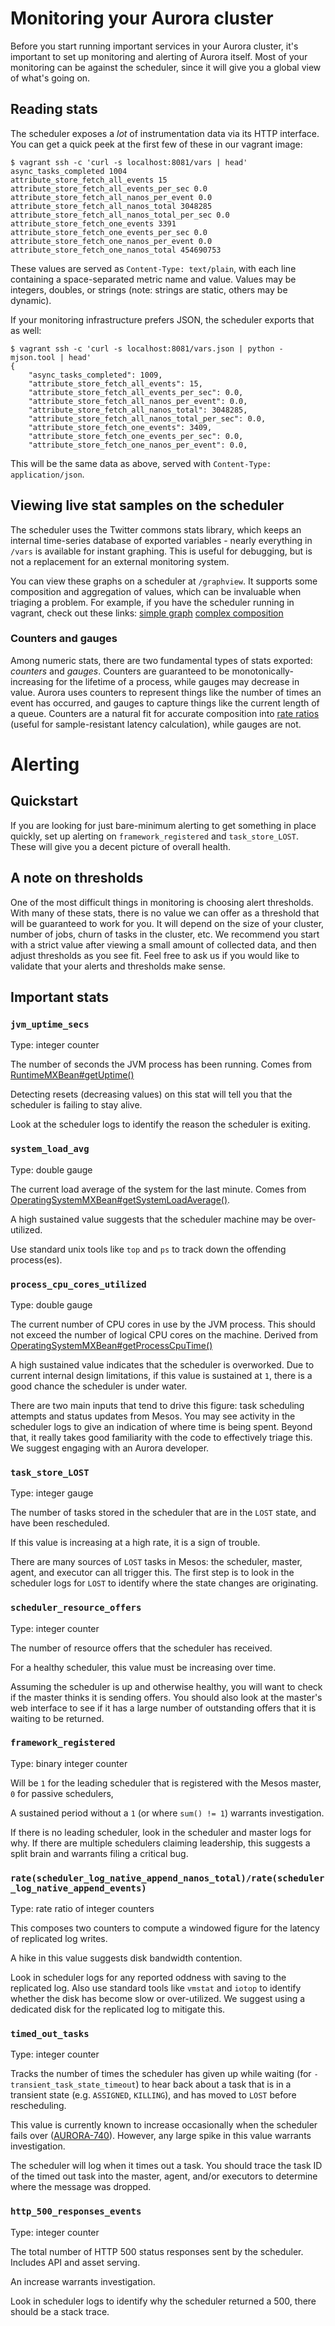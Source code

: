 # Monitoring your Aurora cluster

Before you start running important services in your Aurora cluster, it's important to set up
monitoring and alerting of Aurora itself.  Most of your monitoring can be against the scheduler,
since it will give you a global view of what's going on.

## Reading stats
The scheduler exposes a *lot* of instrumentation data via its HTTP interface. You can get a quick
peek at the first few of these in our vagrant image:

    $ vagrant ssh -c 'curl -s localhost:8081/vars | head'
    async_tasks_completed 1004
    attribute_store_fetch_all_events 15
    attribute_store_fetch_all_events_per_sec 0.0
    attribute_store_fetch_all_nanos_per_event 0.0
    attribute_store_fetch_all_nanos_total 3048285
    attribute_store_fetch_all_nanos_total_per_sec 0.0
    attribute_store_fetch_one_events 3391
    attribute_store_fetch_one_events_per_sec 0.0
    attribute_store_fetch_one_nanos_per_event 0.0
    attribute_store_fetch_one_nanos_total 454690753

These values are served as `Content-Type: text/plain`, with each line containing a space-separated metric
name and value. Values may be integers, doubles, or strings (note: strings are static, others
may be dynamic).

If your monitoring infrastructure prefers JSON, the scheduler exports that as well:

    $ vagrant ssh -c 'curl -s localhost:8081/vars.json | python -mjson.tool | head'
    {
        "async_tasks_completed": 1009,
        "attribute_store_fetch_all_events": 15,
        "attribute_store_fetch_all_events_per_sec": 0.0,
        "attribute_store_fetch_all_nanos_per_event": 0.0,
        "attribute_store_fetch_all_nanos_total": 3048285,
        "attribute_store_fetch_all_nanos_total_per_sec": 0.0,
        "attribute_store_fetch_one_events": 3409,
        "attribute_store_fetch_one_events_per_sec": 0.0,
        "attribute_store_fetch_one_nanos_per_event": 0.0,

This will be the same data as above, served with `Content-Type: application/json`.

## Viewing live stat samples on the scheduler
The scheduler uses the Twitter commons stats library, which keeps an internal time-series database
of exported variables - nearly everything in `/vars` is available for instant graphing.  This is
useful for debugging, but is not a replacement for an external monitoring system.

You can view these graphs on a scheduler at `/graphview`.  It supports some composition and
aggregation of values, which can be invaluable when triaging a problem.  For example, if you have
the scheduler running in vagrant, check out these links:
[simple graph](http://192.168.33.7:8081/graphview?query=jvm_uptime_secs)
[complex composition](http://192.168.33.7:8081/graphview?query=rate\(scheduler_log_native_append_nanos_total\)%2Frate\(scheduler_log_native_append_events\)%2F1e6)

### Counters and gauges
Among numeric stats, there are two fundamental types of stats exported: _counters_ and _gauges_.
Counters are guaranteed to be monotonically-increasing for the lifetime of a process, while gauges
may decrease in value.  Aurora uses counters to represent things like the number of times an event
has occurred, and gauges to capture things like the current length of a queue.  Counters are a
natural fit for accurate composition into [rate ratios](http://en.wikipedia.org/wiki/Rate_ratio)
(useful for sample-resistant latency calculation), while gauges are not.

# Alerting

## Quickstart
If you are looking for just bare-minimum alerting to get something in place quickly, set up alerting
on `framework_registered` and `task_store_LOST`. These will give you a decent picture of overall
health.

## A note on thresholds
One of the most difficult things in monitoring is choosing alert thresholds. With many of these
stats, there is no value we can offer as a threshold that will be guaranteed to work for you. It
will depend on the size of your cluster, number of jobs, churn of tasks in the cluster, etc. We
recommend you start with a strict value after viewing a small amount of collected data, and then
adjust thresholds as you see fit. Feel free to ask us if you would like to validate that your alerts
and thresholds make sense.

## Important stats

### `jvm_uptime_secs`
Type: integer counter

The number of seconds the JVM process has been running. Comes from
[RuntimeMXBean#getUptime()](http://docs.oracle.com/javase/7/docs/api/java/lang/management/RuntimeMXBean.html#getUptime\(\))

Detecting resets (decreasing values) on this stat will tell you that the scheduler is failing to
stay alive.

Look at the scheduler logs to identify the reason the scheduler is exiting.

### `system_load_avg`
Type: double gauge

The current load average of the system for the last minute. Comes from
[OperatingSystemMXBean#getSystemLoadAverage()](http://docs.oracle.com/javase/7/docs/api/java/lang/management/OperatingSystemMXBean.html?is-external=true#getSystemLoadAverage\(\)).

A high sustained value suggests that the scheduler machine may be over-utilized.

Use standard unix tools like `top` and `ps` to track down the offending process(es).

### `process_cpu_cores_utilized`
Type: double gauge

The current number of CPU cores in use by the JVM process. This should not exceed the number of
logical CPU cores on the machine. Derived from
[OperatingSystemMXBean#getProcessCpuTime()](http://docs.oracle.com/javase/7/docs/jre/api/management/extension/com/sun/management/OperatingSystemMXBean.html)

A high sustained value indicates that the scheduler is overworked. Due to current internal design
limitations, if this value is sustained at `1`, there is a good chance the scheduler is under water.

There are two main inputs that tend to drive this figure: task scheduling attempts and status
updates from Mesos.  You may see activity in the scheduler logs to give an indication of where
time is being spent.  Beyond that, it really takes good familiarity with the code to effectively
triage this.  We suggest engaging with an Aurora developer.

### `task_store_LOST`
Type: integer gauge

The number of tasks stored in the scheduler that are in the `LOST` state, and have been rescheduled.

If this value is increasing at a high rate, it is a sign of trouble.

There are many sources of `LOST` tasks in Mesos: the scheduler, master, agent, and executor can all
trigger this.  The first step is to look in the scheduler logs for `LOST` to identify where the
state changes are originating.

### `scheduler_resource_offers`
Type: integer counter

The number of resource offers that the scheduler has received.

For a healthy scheduler, this value must be increasing over time.

Assuming the scheduler is up and otherwise healthy, you will want to check if the master thinks it
is sending offers. You should also look at the master's web interface to see if it has a large
number of outstanding offers that it is waiting to be returned.

### `framework_registered`
Type: binary integer counter

Will be `1` for the leading scheduler that is registered with the Mesos master, `0` for passive
schedulers,

A sustained period without a `1` (or where `sum() != 1`) warrants investigation.

If there is no leading scheduler, look in the scheduler and master logs for why.  If there are
multiple schedulers claiming leadership, this suggests a split brain and warrants filing a critical
bug.

### `rate(scheduler_log_native_append_nanos_total)/rate(scheduler_log_native_append_events)`
Type: rate ratio of integer counters

This composes two counters to compute a windowed figure for the latency of replicated log writes.

A hike in this value suggests disk bandwidth contention.

Look in scheduler logs for any reported oddness with saving to the replicated log. Also use
standard tools like `vmstat` and `iotop` to identify whether the disk has become slow or
over-utilized. We suggest using a dedicated disk for the replicated log to mitigate this.

### `timed_out_tasks`
Type: integer counter

Tracks the number of times the scheduler has given up while waiting
(for `-transient_task_state_timeout`) to hear back about a task that is in a transient state
(e.g. `ASSIGNED`, `KILLING`), and has moved to `LOST` before rescheduling.

This value is currently known to increase occasionally when the scheduler fails over
([AURORA-740](https://issues.apache.org/jira/browse/AURORA-740)). However, any large spike in this
value warrants investigation.

The scheduler will log when it times out a task. You should trace the task ID of the timed out
task into the master, agent, and/or executors to determine where the message was dropped.

### `http_500_responses_events`
Type: integer counter

The total number of HTTP 500 status responses sent by the scheduler. Includes API and asset serving.

An increase warrants investigation.

Look in scheduler logs to identify why the scheduler returned a 500, there should be a stack trace.
